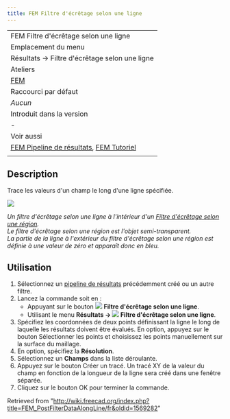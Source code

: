 ```yaml
---
title: FEM Filtre d'écrêtage selon une ligne
---
```

|  |
| --- |
| FEM Filtre d'écrêtage selon une ligne |
| Emplacement du menu |
| Résultats → Filtre d'écrêtage selon une ligne |
| Ateliers |
| [FEM](/FEM_Workbench/fr "FEM Workbench/fr") |
| Raccourci par défaut |
| *Aucun* |
| Introduit dans la version |
| - |
| Voir aussi |
| [FEM Pipeline de résultats](/FEM_PostPipelineFromResult/fr "FEM PostPipelineFromResult/fr"), [FEM Tutoriel](/FEM_tutorial/fr "FEM tutorial/fr") |
|  |

## Description

Trace les valeurs d'un champ le long d'une ligne spécifiée.

![](/images/FEM_Line-Clip-Filter-Example.png)

*Un filtre d'écrêtage selon une ligne à l'intérieur d'un [Filtre d'écrêtage selon une région](/FEM_PostFilterClipRegion/fr "FEM PostFilterClipRegion/fr").  
Le filtre d'écrêtage selon une région est l'objet semi-transparent.  
La partie de la ligne à l'extérieur du filtre d'écrêtage selon une région est définie à une valeur de zéro et apparaît donc en bleu.*

## Utilisation

1. Sélectionnez un [pipeline de résultats](/FEM_PostPipelineFromResult/fr "FEM PostPipelineFromResult/fr") précédemment créé ou un autre filtre.
2. Lancez la commande soit en :
   * Appuyant sur le bouton ![](/images/FEM_PostFilterDataAlongLine.svg) **Filtre d'écrêtage selon une ligne**.
   * Utilisant le menu **Résultats → ![](/images/FEM_PostFilterDataAlongLine.svg) Filtre d'écrêtage selon une ligne**.
3. Spécifiez les coordonnées de deux points définissant la ligne le long de laquelle les résultats doivent être évalués. En option, appuyez sur le bouton Sélectionner les points et choisissez les points manuellement sur la surface du maillage.
4. En option, spécifiez la **Résolution**.
5. Sélectionnez un **Champs** dans la liste déroulante.
6. Appuyez sur le bouton Créer un tracé. Un tracé XY de la valeur du champ en fonction de la longueur de la ligne sera créé dans une fenêtre séparée.
7. Cliquez sur le bouton OK pour terminer la commande.

Retrieved from "<http://wiki.freecad.org/index.php?title=FEM_PostFilterDataAlongLine/fr&oldid=1569282>"